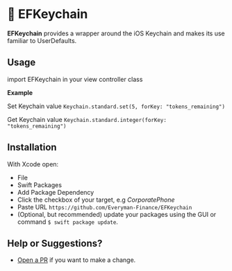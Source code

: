 # 🔑 EFKeychain

**EFKeychain** provides a wrapper around the iOS Keychain and makes its use familiar to UserDefaults.

## Usage

import EFKeychain in your view controller class

**Example**

Set Keychain value
`Keychain.standard.set(5, forKey: "tokens_remaining")`

Get Keychain value
`Keychain.standard.integer(forKey: "tokens_remaining")`

## Installation

With Xcode open:

- File
- Swift Packages
- Add Package Dependency
- Click the checkbox of your target, e.g *CorporatePhone*
- Paste URL `https://github.com/Everyman-Finance/EFKeychain`
- (Optional, but recommended) update your packages using the GUI or command `$ swift package update`.


## Help or Suggestions?

- [Open a PR](https://github.com/Everyman-Finance/EFKeychain/compare) if you want to make a change.
